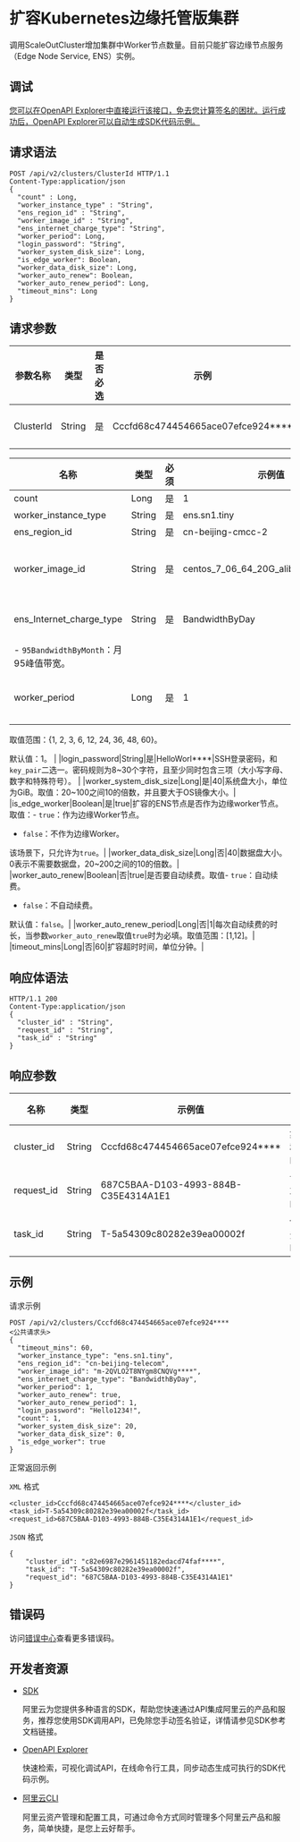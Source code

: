 # 扩容Kubernetes边缘托管版集群

调用ScaleOutCluster增加集群中Worker节点数量。目前只能扩容边缘节点服务（Edge Node Service, ENS）实例。

## 调试

[您可以在OpenAPI Explorer中直接运行该接口，免去您计算签名的困扰。运行成功后，OpenAPI Explorer可以自动生成SDK代码示例。](https://api.aliyun.com/#product=CS&api=CreateCluster&type=ROA&version=2015-12-15)

## 请求语法

```
POST /api/v2/clusters/ClusterId HTTP/1.1
Content-Type:application/json
{
  "count" : Long,
  "worker_instance_type" : "String",
  "ens_region_id" : "String",
  "worker_image_id" : "String",
  "ens_internet_charge_type": "String",
  "worker_period": Long,
  "login_password": "String",
  "worker_system_disk_size": Long,
  "is_edge_worker": Boolean,
  "worker_data_disk_size": Long,
  "worker_auto_renew": Boolean,
  "worker_auto_renew_period": Long,
  "timeout_mins": Long
}
```

## 请求参数

|参数名称|类型|是否必选|示例|说明|
|----|--|----|--|--|
|ClusterId|String|是|Cccfd68c474454665ace07efce924\*\*\*\*|集群ID。 |

|名称|类型|必须|示例值|描述|
|--|--|--|---|--|
|count|Long|是|1|扩容ENS实例数量。|
|worker\_instance\_type|String|是|ens.sn1.tiny|ENS实例规格。|
|ens\_region\_id|String|是|cn-beijing-cmcc-2|ENS地域ID。|
|worker\_image\_id|String|是|centos\_7\_06\_64\_20G\_alibase\_2019\*\*\*\*|节点自定义镜像，默认使用系统镜像。当选择自定义镜像时，将取代默认系统镜像。请参见[自定义镜像](~~146647~~)。 |
|ens\_Internet\_charge\_type|String|是|BandwidthByDay|计费方式,，取值：-   `BandwidthByDay`：日峰值带宽。
-   `95BandwidthByMonth`：月95峰值带宽。 |
|worker\_period|Long|是|1|Worker节点包年包月时长，当`worker_instance_charge_type`取值为`PrePaid`时才生效且为必选值。

取值范围：\{1, 2, 3, 6, 12, 24, 36, 48, 60\}。

默认值：1。 |
|login\_password|String|是|HelloWorl\*\*\*\*|SSH登录密码，和`key_pair`二选一。密码规则为8~30个字符，且至少同时包含三项（大小写字母、数字和特殊符号）。 |
|worker\_system\_disk\_size|Long|是|40|系统盘大小，单位为GiB。取值：20~100之间10的倍数，并且要大于OS镜像大小。|
|is\_edge\_worker|Boolean|是|true|扩容的ENS节点是否作为边缘worker节点。取值：-   `true`：作为边缘Worker节点。
-   `false`：不作为边缘Worker。

该场景下，只允许为`true`。|
|worker\_data\_disk\_size|Long|否|40|数据盘大小。0表示不需要数据盘，20~200之间的10的倍数。|
|worker\_auto\_renew|Boolean|否|true|是否要自动续费。取值-   `true`：自动续费。
-   `false`：不自动续费。

默认值：`false`。|
|worker\_auto\_renew\_period|Long|否|1|每次自动续费的时长，当参数`worker_auto_renew`取值`true`时为必填。取值范围：\[1,12\]。|
|timeout\_mins|Long|否|60|扩容超时时间，单位分钟。|

## 响应体语法

```
HTTP/1.1 200
Content-Type:application/json
{
  "cluster_id" : "String",
  "request_id" : "String",
  "task_id" : "String"
}
```

## 响应参数

|名称|类型|示例值|描述|
|--|--|---|--|
|cluster\_id|String|Cccfd68c474454665ace07efce924\*\*\*\*|集群ID。 |
|request\_id|String|687C5BAA-D103-4993-884B-C35E4314A1E1|请求ID。 |
|task\_id|String|T-5a54309c80282e39ea00002f|任务ID。 |

## 示例

请求示例

```
POST /api/v2/clusters/Cccfd68c474454665ace07efce924**** 
<公共请求头>
{
  "timeout_mins": 60,
  "worker_instance_type": "ens.sn1.tiny",
  "ens_region_id": "cn-beijing-telecom",
  "worker_image_id": "m-2QVLO2T8NYgm8CNQVg****",  
  "ens_internet_charge_type": "BandwidthByDay",
  "worker_period": 1,
  "worker_auto_renew": true,
  "worker_auto_renew_period": 1,
  "login_password": "Hello1234!",
  "count": 1,
  "worker_system_disk_size": 20,
  "worker_data_disk_size": 0,
  "is_edge_worker": true
}
```

正常返回示例

`XML` 格式

```
<cluster_id>Cccfd68c474454665ace07efce924****</cluster_id>
<task_id>T-5a54309c80282e39ea00002f</task_id>
<request_id>687C5BAA-D103-4993-884B-C35E4314A1E1</request_id>
```

`JSON` 格式

```
{
    "cluster_id": "c82e6987e2961451182edacd74faf****",
    "task_id": "T-5a54309c80282e39ea00002f",
    "request_id": "687C5BAA-D103-4993-884B-C35E4314A1E1"
}
```

## 错误码

访问[错误中心](https://error-center.aliyun.com/status/product/CS)查看更多错误码。

## 开发者资源

-   [SDK](https://next.api.aliyun.com/api-tools/sdk/CS?version=2015-12-15&)

    阿里云为您提供多种语言的SDK，帮助您快速通过API集成阿里云的产品和服务，推荐您使用SDK调用API，已免除您手动签名验证，详情请参见SDK参考文档链接。

-   [OpenAPI Explorer](https://next.api.aliyun.com/api/CS/2015-12-15/ScaleOutCluster)

    快速检索，可视化调试API，在线命令行工具，同步动态生成可执行的SDK代码示例。

-   [阿里云CLI](https://github.com/aliyun/aliyun-cli)

    阿里云资产管理和配置工具，可通过命令方式同时管理多个阿里云产品和服务，简单快捷，是您上云好帮手。



